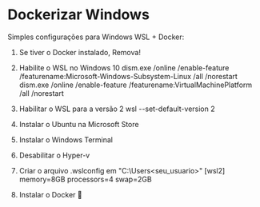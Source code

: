 # Dockerizar Windows
Simples configurações para Windows WSL + Docker:

1) Se tiver o Docker instalado, Remova!

2) Habilite o WSL no Windows 10
dism.exe /online /enable-feature /featurename:Microsoft-Windows-Subsystem-Linux /all /norestart
dism.exe /online /enable-feature /featurename:VirtualMachinePlatform /all /norestart

3) Habilitar o WSL para a versão 2
wsl --set-default-version 2

4) Instalar o Ubuntu na Microsoft Store

5) Instalar o Windows Terminal

6) Desabilitar o Hyper-v

7) Criar o arquivo .wslconfig em "C:\Users\<seu_usuario>"
[wsl2]
memory=8GB
processors=4
swap=2GB

8) Instalar o Docker :whale:
